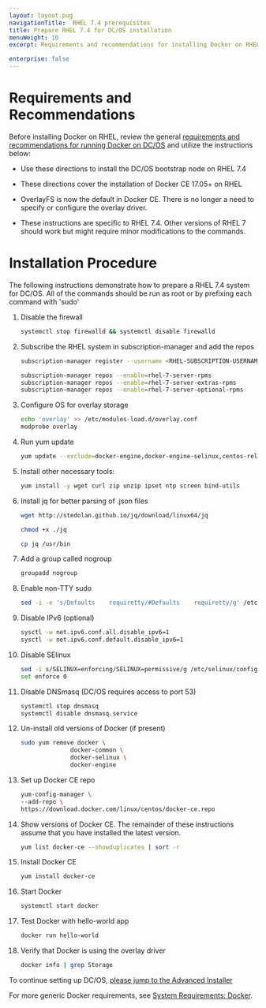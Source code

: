 ```yaml
---
layout: layout.pug
navigationTitle:  RHEL 7.4 prerequisites
title: Prepare RHEL 7.4 for DC/OS installation
menuWeight: 10
excerpt: Requirements and recommendations for installing Docker on RHEL

enterprise: false
---
```



# Requirements and Recommendations

Before installing Docker on RHEL, review the general [requirements and recommendations for running Docker on DC/OS][1] and utilize the instructions below:

* Use these directions to install the DC/OS bootstrap node on RHEL 7.4

* These directions cover the installation of Docker CE 17.05+ on RHEL

* OverlayFS is now the default in Docker CE. There is no longer a need to specify or configure the overlay driver.

* These instructions are specific to RHEL 7.4. Other versions of RHEL 7 should work but might require minor modifications to the commands.



# Installation Procedure

The following instructions demonstrate how to prepare a RHEL 7.4 system for DC/OS. All of the commands should be run as root or by prefixing each command with 'sudo'

1.  Disable the firewall

    ```bash
    systemctl stop firewalld && systemctl disable firewalld
    ```

1.  Subscribe the RHEL system in subscription-manager and add the repos

    ```bash
    subscription-manager register --username <RHEL-SUBSCRIPTION-USERNAME> --password ******** --auto-attach

    subscription-manager repos --enable=rhel-7-server-rpms
    subscription-manager repos --enable=rhel-7-server-extras-rpms
    subscription-manager repos --enable=rhel-7-server-optional-rpms
    ```

1.  Configure OS for overlay storage

    ```bash
    echo 'overlay' >> /etc/modules-load.d/overlay.conf
    modprobe overlay
    ```

1.  Run yum update

    ```bash
    yum update --exclude=docker-engine,docker-engine-selinux,centos-release* --assumeyes --tolerant
    ```

1.  Install other necessary tools:

    ```bash
    yum install -y wget curl zip unzip ipset ntp screen bind-utils
    ```

1.  Install jq for better parsing of .json files

    ```bash
    wget http://stedolan.github.io/jq/download/linux64/jq

    chmod +x ./jq

    cp jq /usr/bin
    ```

1.  Add a group called nogroup

    ```bash
    groupadd nogroup
    ```

1.  Enable non-TTY sudo

    ```bash
    sed -i -e 's/Defaults    requiretty/#Defaults    requiretty/g' /etc/sudoers
    ```

1.  Disable IPv6 (optional)

    ```bash
    sysctl -w net.ipv6.conf.all.disable_ipv6=1
    sysctl -w net.ipv6.conf.default.disable_ipv6=1
    ```

1.  Disable SElinux

    ```bash
    sed -i s/SELINUX=enforcing/SELINUX=permissive/g /etc/selinux/config
    set enforce 0
    ```

1.  Disable DNSmasq (DC/OS requires access to port 53)

    ```bash
    systemctl stop dnsmasq
    systemctl disable dnsmasq.service
    ```

1.  Un-install old versions of Docker (if present)

	```bash
	sudo yum remove docker \
                  docker-common \
                  docker-selinux \
                  docker-engine
	```

1.  Set up Docker CE repo

	```bash
	yum-config-manager \
    --add-repo \
    https://download.docker.com/linux/centos/docker-ce.repo
	```

1.  Show versions of Docker CE. The remainder of these instructions assume that you have installed the latest version.

	```bash
	yum list docker-ce --showduplicates | sort -r
	```

1.  Install Docker CE

	```bash
	yum install docker-ce
	```

1.  Start Docker

	```bash
	systemctl start docker
	```

1.  Test Docker with hello-world app

	```bash
	docker run hello-world
	```

1.  Verify that Docker is using the overlay driver

	```bash
	docker info | grep Storage
	```

To continue setting up DC/OS, [please jump to the Advanced Installer][2]


For more generic Docker requirements, see [System Requirements: Docker][1].

[1]: /1.11/installing/ent/custom/system-requirements/#docker
[2]: /1.11/installing/ent/custom/advanced/
